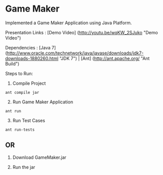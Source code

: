 # Game Maker

Implemented a Game Maker Application using Java Platform.

Presentation Links : [Demo Video] (http://youtu.be/wqKW_2SJuko "Demo Video")

Dependencies : [Java 7] (http://www.oracle.com/technetwork/java/javase/downloads/jdk7-downloads-1880260.html "JDK 7") | [Ant] (http://ant.apache.org/ "Ant Build")

Steps to Run:

1) Compile Project
```
ant compile jar
```

2) Run Game Maker Application
```
ant run
```

3) Run Test Cases
```
ant run-tests
```

## OR

1) Download GameMaker.jar

2) Run the jar